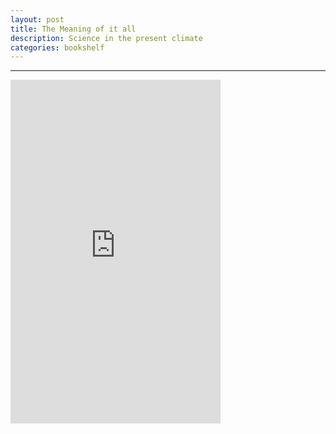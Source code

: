 ```yaml
---
layout: post
title: The Meaning of it all
description: Science in the present climate
categories: bookshelf
---
```


---

<iframe type="text/html" width="336" height="550" frameborder="0" allowfullscreen style="max-width:100%" src="https://read.amazon.in/kp/card?asin=B06XCH793K&preview=inline&linkCode=kpe&ref_=cm_sw_r_kb_dp_MosYEbW62VQ94" ></iframe>